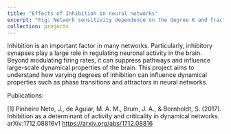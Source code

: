 ```yaml
---
title: "Effects of Inhibition in neural networks"
excerpt: "Fig: Network sensitivity dependence on the degree K and fraction of inhibition F_+.<br/><img src='/images/projects-inhibition.png'><br>"
collection: projects
---
```


Inhibition is an important factor in many networks. Particularly, inhibitory synapses play a large role in regulating neuronal activity in the brain.  Beyond modulating firing rates, it can suppress pathways and influence large-scale dynamical properties of the brain.  This project aims to understand how varying degrees of inhibition can influence dynamical properties such as phase transitions and attractors in neural networks.

Publications:

[1] Pinheiro Neto, J., de Aguiar, M. A. M., Brum, J. A., & Bornholdt, S. (2017). Inhibition as a determinant of activity and criticality in dynamical networks. arXiv:1712.08816v1 https://arxiv.org/abs/1712.08816
